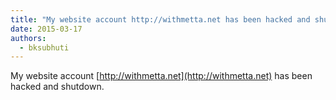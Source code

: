 ```yaml
---
title: "My website account http://withmetta.net has been hacked and shutdown."
date: 2015-03-17
authors: 
  - bksubhuti
---
```


My website account [http://withmetta.net](http://withmetta.net) has been hacked and shutdown. ﻿

